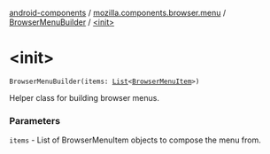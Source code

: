 [android-components](../../index.md) / [mozilla.components.browser.menu](../index.md) / [BrowserMenuBuilder](index.md) / [&lt;init&gt;](./-init-.md)

# &lt;init&gt;

`BrowserMenuBuilder(items: `[`List`](https://kotlinlang.org/api/latest/jvm/stdlib/kotlin.collections/-list/index.html)`<`[`BrowserMenuItem`](../-browser-menu-item/index.md)`>)`

Helper class for building browser menus.

### Parameters

`items` - List of BrowserMenuItem objects to compose the menu from.
